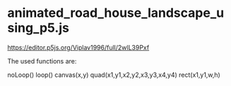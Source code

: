 # animated_road_house_landscape_using_p5.js




https://editor.p5js.org/Viplav1996/full/2wlL39Pxf

The used functions are:

noLoop()
loop()
canvas(x,y)
quad(x1,y1,x2,y2,x3,y3,x4,y4)
rect(x1,y1,w,h)

